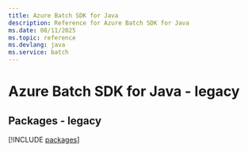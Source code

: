 ```yaml
---
title: Azure Batch SDK for Java
description: Reference for Azure Batch SDK for Java
ms.date: 08/11/2025
ms.topic: reference
ms.devlang: java
ms.service: batch
---
```

# Azure Batch SDK for Java - legacy
## Packages - legacy
[!INCLUDE [packages](batch-index.md)]